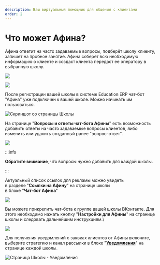 ```yaml
---
description: Ваш виртуальный помощник для общения с клиентами
order: 2
---
```


# Что может Афина?

Афина ответит на часто задаваемые вопросы, подберёт школу клиенту, запишет на пробное занятие. Афина соберет всю необходимую информацию о клиенте и создаст клиента передаст ее оператору в выбранную школу.

![](<../.gitbook/assets/\_\_\_\_\_\_\_\_\_\_\_\_\_\_\_\_\_\_\_\_\_\_\_\_\_\_\_\_ios (1).png>)

![](<../.gitbook/assets/\_\_\_\_\_\_\_\_\_\_\_\_\_\_\_\_\_\_\_\_\_\_\_\_\_\_\_\_ios (2).png>)

После регистрации вашей школы в системе Education ERP чат-бот "Афина" уже подключен к вашей школе. Можно начинать им пользоваться.

![Скриншот со страницы Школы ](<../.gitbook/assets/Screenshot\_214 (2).png>)

На странице "**Вопросы и ответы чат-бота Афины**" есть возможность добавить ответы на часто задаваемые вопросы клиентов, либо изменить или удалить созданный ранее "вопрос-ответ".

![](../.gitbook/assets/Screenshot\_216.png)

:::info

**Обратите внимание**, что вопросы нужно добавить для каждой школы.

:::

Актуальный список ссылок для рекламы можно увидеть\
в разделе "**Ссылки на Афину**" на странице школы\
в блоке "**Чат-бот Афина**"

![](../.gitbook/assets/Screenshot\_248.png)

Вы можете прикрепить чат-бота к группе вашей школы ВКонтакте. Для этого необходимо нажать кнопку "**Настройки для Афины**" на странице школы и следовать дальнейшим инструкциям.\


![](<../.gitbook/assets/Screenshot\_218 (1).png>)

Для получения уведомлений о заявках клиентов от Афины включите, выберите стратегию и канал рассылки в блоке "[**Уведомления**](../uvedomleniya/)" на странице каждой школы.

![Страница Школы - Уведомления](../.gitbook/assets/Screenshot\_221.png)